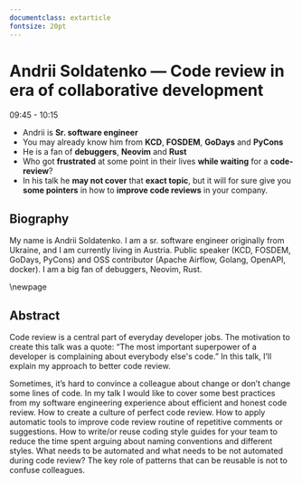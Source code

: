 ```yaml
---
documentclass: extarticle
fontsize: 20pt
---
```


# Andrii Soldatenko — Code review in era of collaborative development

09:45 - 10:15

 * Andrii is **Sr. software engineer**
 * You may already know him from **KCD**, **FOSDEM**, **GoDays** and **PyCons**
 * He is a fan of **debuggers**, **Neovim** and **Rust**
 * Who got **frustrated** at some point in their lives **while waiting** for a
   **code-review**? 
 * In his talk he **may not cover** that **exact topic**, but it will for sure
   give you **some pointers** in how to **improve code reviews** in your
   company.


## Biography

My name is Andrii Soldatenko. I am a sr. software engineer originally from Ukraine, and I am currently living in Austria. Public speaker (KCD, FOSDEM, GoDays, PyCons) and OSS contributor (Apache Airflow, Golang, OpenAPI, docker). I am a big fan of debuggers, Neovim, Rust.

\newpage

## Abstract

Code review is a central part of everyday developer jobs. The motivation to create this talk was a quote:
“The most important superpower of a developer is complaining about everybody else's code.” In this talk, I’ll explain my approach to better code review.

Sometimes, it’s hard to convince a colleague about change or don’t change some lines of code. In my talk I would like to cover some best practices from my software engineering experience about efficient and honest code review. How to create a culture of perfect code review. How to apply automatic tools to improve code review routine of repetitive comments or suggestions. How to write/or reuse coding style guides for your team to reduce the time spent arguing about naming conventions and different styles.
What needs to be automated and what needs to be not automated during code review? The key role of patterns that can be reusable is not to confuse colleagues.
